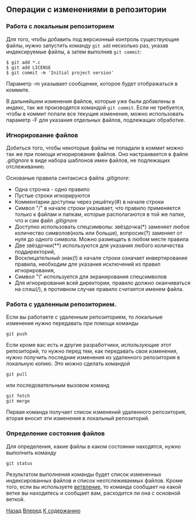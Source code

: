 ## Операции с изменениями в репозитории

### Работа с локальным репозиторием

Для того, чтобы добавить под версионный контроль существующие файлы, нужно запустить команду `git add` несколько раз, указав индексируемые файлы, а затем выполнив `git commit`:
```
$ git add *.c
$ git add LICENSE
$ git commit -m 'Initial project version'
```

Параметр -m указывает сообщение, которое будет отображаться в коммите.

В дальнейшем изменения файлов, которые уже были добавлены в индекс, так же производятся командой `git commit`. Если не требуется, чтобы в коммит попали все текущие изменения, можно использовать параметр -F для  указания отдельных файлов, подлежащих обработке.

### Игнорирование файлов

Добиться того, чтобы некоторые файлы не попадали в коммит можно так же при помощи игнорирование файлов. Оно настраивается в файле *.gitignore* в виде набора шаблонов имен файлов, не подлежащих отслеживанию.

Основаные правила синтаксиса файла *.gitignore*:

+ Одна строчка - одно правило
+ Пустые строки игнорируются
+ Комментарии доступны через решётку(#) в начале строки
+ Символ "/" в начале строки указывает, что правило применяется только к файлам и папкам, которые располагаются в той же папке, что и сам файл *.gitignore*
+ Доступно использовать спецсимволы: звёздочка(*) заменяет любое количество символов(ноль или больше), вопросик(?) заменяет от нуля до одного символа. Можно размещать в любом месте правила
+ Две звёздочки(**) используются для указания любого количества поддиректорий,
+ Восклицательный знак(!) в начале строки означает инвертирование правила, необходим для указания исключений из правил игнорирования,
+ Символ "\\" используется для экранирования спецсимволов
+ Для игнорирования всей директории, правило должно оканчиваться на слэш(/), в противном случае правило считается именем файла.

### Работа с удаленным репозиторием.

Если вы работаете с удаленным репозиторием, то локальные изменения нужно передавать при помощи команды
```
git push 
```
Если кроме вас есть и другие разработчики, использующие этот репозиторий, то нужно перед тем, как передавать свои изменения, нужно получить последние изменения из удаленного репозитория в локальную копию. Это можно сделать командой
```
git pull
```
или последовательным вызовом команд
```
git fetch 
git merge
```
Первая команда получает список изменений удаленного репозитория, вторая вносит эти изменения в локальный репозиторий.

### Определение состояния файлов

 Для определения, какие файлы в каком состоянии находятся, нужно выполнить команду
 ```
git status
  ```
  Результатом выполнения команды будет список измененных индексированных файлов и список неотслеживаемых файлов. Кроме того, если вы используете [ветвление](./branches.md), то команда сообщает на какой ветке вы находитесь и сообщает вам, расходится ли она с основной веткой.

  [Назад](repository_operatioins.md) [Вперед](./changeset_info.md) [К содержанию](./readme.md)